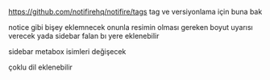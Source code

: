 https://github.com/notifirehq/notifire/tags  tag ve versiyonlama için buna bak 

notice gibi bişey eklemnecek onunla resimin olması gereken boyut uyarısı verecek yada sidebar falan bı yere eklenebilir 

sidebar metabox isimleri değişecek 

çoklu dil eklenebilir 
